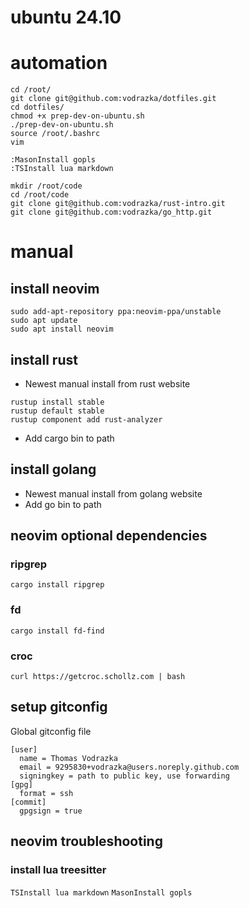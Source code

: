 # ubuntu 24.10
# automation
```
cd /root/
git clone git@github.com:vodrazka/dotfiles.git
cd dotfiles/
chmod +x prep-dev-on-ubuntu.sh
./prep-dev-on-ubuntu.sh
source /root/.bashrc
vim
```

```
:MasonInstall gopls
:TSInstall lua markdown
```

```
mkdir /root/code
cd /root/code
git clone git@github.com:vodrazka/rust-intro.git
git clone git@github.com:vodrazka/go_http.git
```
# manual
## install neovim
```
sudo add-apt-repository ppa:neovim-ppa/unstable
sudo apt update
sudo apt install neovim
```
## install rust
* Newest manual install from rust website
```
rustup install stable
rustup default stable
rustup component add rust-analyzer
```
* Add cargo bin to path
## install golang
* Newest manual install from golang website
* Add go bin to path
## neovim optional dependencies
### ripgrep
`cargo install ripgrep`
### fd
`cargo install fd-find`
### croc
`curl https://getcroc.schollz.com | bash`

## setup gitconfig
Global gitconfig file
```
[user]
  name = Thomas Vodrazka
  email = 9295830+vodrazka@users.noreply.github.com
  signingkey = path to public key, use forwarding
[gpg]
  format = ssh
[commit]
  gpgsign = true
```
## neovim troubleshooting
### install lua treesitter
`TSInstall lua markdown`
`MasonInstall gopls`
